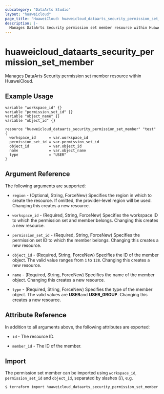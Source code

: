 ```yaml
---
subcategory: "DataArts Studio"
layout: "huaweicloud"
page_title: "HuaweiCloud: huaweicloud_dataarts_security_permission_set_member"
description: |-
  Manages DataArts Security permission set member resource within HuaweiCloud.
---
```


# huaweicloud_dataarts_security_permission_set_member

Manages DataArts Security permission set member resource within HuaweiCloud.

## Example Usage

```hcl
variable "workspace_id" {}
variable "permission_set_id" {}
variable "object_name" {}
variable "object_id" {}

resource "huaweicloud_dataarts_security_permission_set_member" "test" {
  workspace_id      = var.workspace_id
  permission_set_id = var.permission_set_id
  object_id         = var.object_id
  name              = var.object_name
  type              = "USER"
}
```

## Argument Reference

The following arguments are supported:

* `region` - (Optional, String, ForceNew) Specifies the region in which to create the resource.
  If omitted, the provider-level region will be used.
  Changing this creates a new resource.

* `workspace_id` - (Required, String, ForceNew) Specifies the workspace ID to which the permission set and member belongs.
  Changing this creates a new resource.

* `permission_set_id` - (Required, String, ForceNew) Specifies the permission set ID to which the member belongs.
  Changing this creates a new resource.

* `object_id` - (Required, String, ForceNew) Specifies the ID of the member object. The valid value ranges from `1` to `128`.
  Changing this creates a new resource.

* `name` - (Required, String, ForceNew) Specifies the name of the member object.
  Changing this creates a new resource.

* `type` - (Required, String, ForceNew) Specifies the type of the member object.
  The valid values are **USER**and **USER_GROUP**.
  Changing this creates a new resource.

## Attribute Reference

In addition to all arguments above, the following attributes are exported:

* `id` - The resource ID.

* `member_id` - The ID of the member.

## Import

The permission set member can be imported using `workspace_id`, `permission_set_id` and `object_id`, separated by
slashes (/), e.g.

```bash
$ terraform import huaweicloud_dataarts_security_permission_set_member.test <workspace_id>/<permission_set_id>/<object_id>
```
